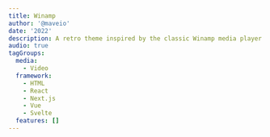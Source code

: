 ```yaml
---
title: Winamp
author: '@maveio'
date: '2022'
description: A retro theme inspired by the classic Winamp media player
audio: true
tagGroups:
  media: 
    - Video
  framework:
    - HTML
    - React
    - Next.js
    - Vue
    - Svelte
  features: []
---
```

